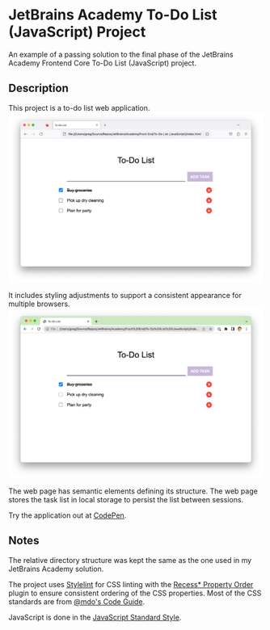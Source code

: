 # JetBrains Academy To-Do List (JavaScript) Project

An example of a passing solution to the final phase of the JetBrains Academy Frontend Core To-Do List (JavaScript) project.

## Description

This project is a to-do list web application.
</br>
<img src="screenshot1.png">

It includes styling adjustments to support a consistent appearance for multiple browsers.
</br>
<img src="screenshot2.png">

The web page has semantic elements defining its structure. The web page stores the task list in local storage to persist the list between sessions.

Try the application out at [CodePen](https://codepen.io/kimnetics/pen/zYmBYbx).

## Notes

The relative directory structure was kept the same as the one used in my JetBrains Academy solution.

The project uses [Stylelint](https://stylelint.io/) for CSS linting with the [Recess* Property Order](https://github.com/stormwarning/stylelint-config-recess-order) plugin to ensure consistent ordering of the CSS properties. Most of the CSS standards are from [@mdo's Code Guide](https://codeguide.co/#css-syntax).

JavaScript is done in the [JavaScript Standard Style](https://standardjs.com/).
